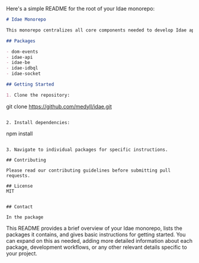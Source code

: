 Here's a simple README for the root of your Idae monorepo:

```markdown
# Idae Monorepo

This monorepo centralizes all core components needed to develop Idae applications for web, mobile, or desktop platforms.

## Packages

- dom-events
- idae-api
- idae-be
- idae-idbql
- idae-socket

## Getting Started

1. Clone the repository:
   ```
   git clone https://github.com/medyll/idae.git
   ```

2. Install dependencies:
   ```
   npm install
   ```

3. Navigate to individual packages for specific instructions.

## Contributing

Please read our contributing guidelines before submitting pull requests.

## License
MIT
 

## Contact

In the package
```

This README provides a brief overview of your Idae monorepo, lists the packages it contains, and gives basic instructions for getting started. You can expand on this as needed, adding more detailed information about each package, development workflows, or any other relevant details specific to your project.